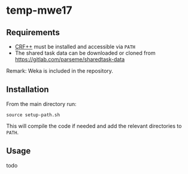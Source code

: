 # temp-mwe17

## Requirements

* [CRF++](https://taku910.github.io/crfpp/) must be installed and accessible via `PATH`
* The shared task data can be downloaded or cloned from https://gitlab.com/parseme/sharedtask-data

Remark: Weka is included in the repository.

## Installation

From the main directory run:

```
source setup-path.sh
```
This will compile the code if needed and add the relevant directories to `PATH`.

## Usage

todo

